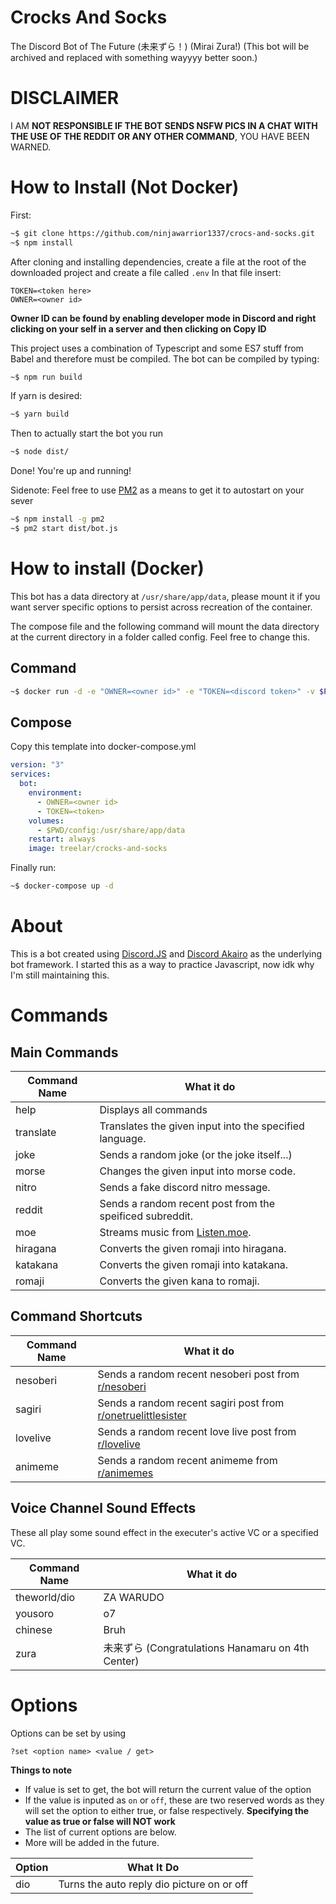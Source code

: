 # Crocks And Socks

The Discord Bot of The Future (未来ずら！) (Mirai Zura!) (This bot will be archived and replaced with something wayyyy better soon.)

# DISCLAIMER
I AM **NOT RESPONSIBLE IF THE BOT SENDS NSFW PICS IN A CHAT WITH THE USE OF THE REDDIT OR ANY OTHER COMMAND**, YOU HAVE BEEN WARNED.

# How to Install (Not Docker)

First:
```bash
~$ git clone https://github.com/ninjawarrior1337/crocs-and-socks.git
~$ npm install
```

After cloning and installing dependencies, create a file at the root of the downloaded project and create a file called ```.env```
In that file insert:

```dotenv
TOKEN=<token here>
OWNER=<owner id>
```
**Owner ID can be found by enabling developer mode in Discord and right clicking on your self in a server and then clicking on Copy ID**

This project uses a combination of Typescript and some ES7 stuff from Babel and therefore must be compiled.
The bot can be compiled by typing:
```bash
~$ npm run build
```
If yarn is desired:
```bash
~$ yarn build
```
Then to actually start the bot you run
```bash
~$ node dist/
```
Done! You're up and running!

Sidenote: Feel free to use [PM2](https://pm2.io/runtime/) as a means to get it to autostart on your sever
```bash
~$ npm install -g pm2
~$ pm2 start dist/bot.js
```

# How to install (Docker)
This bot has a data directory at ```/usr/share/app/data```, please mount it if you want server specific options to persist across recreation of the container.

The compose file and the following command will mount the data directory at the current directory in a folder called config. Feel free to change this.

## Command
```bash
~$ docker run -d -e "OWNER=<owner id>" -e "TOKEN=<discord token>" -v $PWD/config:/usr/share/app/data --restart always treelar/crocks-and-socks
```

## Compose
Copy this template into docker-compose.yml
```yml
version: "3"
services:
  bot:
    environment:
      - OWNER=<owner id>
      - TOKEN=<token>
    volumes:
      - $PWD/config:/usr/share/app/data
    restart: always
    image: treelar/crocks-and-socks
```
Finally run:
```bash
~$ docker-compose up -d
```

# About
This is a bot created using [Discord.JS](http://discord.js.org) and [Discord Akairo](https://www.npmjs.com/package/discord-akairo) as the underlying bot framework. I started this as a way to practice Javascript, now idk why I'm still maintaining this.

# Commands
## Main Commands
Command Name | What it do
-------- | --------
help|Displays all commands
translate|Translates the given input into the specified language.
joke|Sends a random joke (or the joke itself...)
morse|Changes the given input into morse code.
nitro| Sends a fake discord nitro message.
reddit| Sends a random recent post from the speificed subreddit.
moe|Streams music from [Listen.moe](http://listen.moe).
hiragana|Converts the given romaji into hiragana.
katakana|Converts the given romaji into katakana.
romaji|Converts the given kana to romaji.

## Command Shortcuts
Command Name | What it do
-------- | --------
nesoberi | Sends a random recent nesoberi post from [r/nesoberi](http://reddit.com/r/nesoberi)
sagiri | Sends a random recent sagiri post from [r/onetruelittlesister](http://reddit.com/r/onetruelittlesister)
lovelive | Sends a random recent love live post from  [r/lovelive](http://reddit.com/r/lovelive)
animeme | Sends a random recent animeme from [r/animemes](http://reddit.com/r/animemes)

## Voice Channel Sound Effects
These all play some sound effect in the executer's active VC or a specified VC.

Command Name | What it do
-------- | --------
theworld/dio | ZA WARUDO
yousoro | o7
chinese |Bruh
zura | 未来ずら (Congratulations Hanamaru on 4th Center)

# Options
Options can be set by using
```
?set <option name> <value / get>
```

**Things to note**
- If value is set to get, the bot will return the current value of the option
- If the value is inputed as ```on``` or ```off```, these are two reserved words as they will set the option to either true, or false respectively. **Specifying the value as true or false will NOT work**
- The list of current options are below.
- More will be added in the future.

Option | What It Do
-------- | --------
dio | Turns the auto reply dio picture on or off
